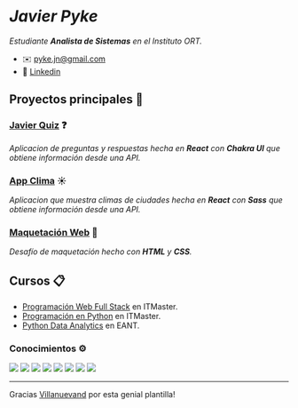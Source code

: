# _Javier Pyke_ 

_Estudiante **Analista de Sistemas** en el Instituto ORT._

* ✉️ pyke.jn@gmail.com
* 🔨 [Linkedin](https://www.linkedin.com/in/javierpyke/)

## Proyectos principales 🚀

### [Javier Quiz](https://github.com/javierpyke/blackbox-vision-challenge) ❓
_Aplicacion de preguntas y respuestas hecha en ***React*** con ***Chakra UI*** que obtiene información desde una API._

### [App Clima](https://github.com/javierpyke/app-clima) ☀️
_Aplicacion que muestra climas de ciudades hecha en ***React*** con ***Sass*** que obtiene información desde una API._

### [Maquetación Web](https://github.com/javierpyke/axlot-challenger) 📐
_Desafío de maquetación hecho con ***HTML*** y ***CSS***._

## Cursos 📋

* [Programación Web Full Stack](https://www.itmaster.com.ar/carreras/programador-web) en ITMaster.
* [Programación en Python](https://www.itmaster.com.ar/cursos/curso-python) en ITMaster.
* [Python Data Analytics](https://eant.tech/escuela-de-ciencias-de-datos/programas/python-data-analytics) en EANT.

### Conocimientos ⚙️
![](https://img.shields.io/badge/%3E-React-blue) ![](https://img.shields.io/badge/%3E-NodeJs-succes) ![](https://img.shields.io/badge/%3E-JavaScript-yellow) ![](https://img.shields.io/badge/%3E-HTML-important) ![](https://img.shields.io/badge/%3E-CSS-blue) ![](https://img.shields.io/badge/%3E-Sass-ff69ba) ![](https://img.shields.io/badge/%3E-Python-blue) ![](https://img.shields.io/badge/%3E-Pandas-9cf)


---
Gracias [Villanuevand](https://github.com/Villanuevand) por esta genial plantilla!
